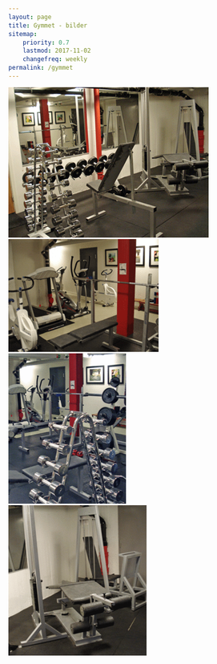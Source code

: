 ```yaml
---
layout: page
title: Gymmet - bilder
sitemap:
    priority: 0.7
    lastmod: 2017-11-02
    changefreq: weekly
permalink: /gymmet
---
```



![](/assets/img/uploads/2012-07-15_spegelbild-rev.gif)
![](/assets/img/uploads/bankpress-rev-300x225.gif)
![](/assets/img/uploads/vikter-rev-235x300.gif)
![](/assets/img/uploads/benpress-rev-276x300.gif)
